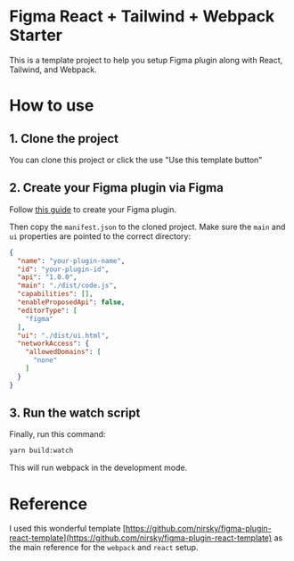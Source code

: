 # Figma React + Tailwind + Webpack Starter

This is a template project to help you setup Figma plugin along with React, Tailwind, and Webpack.

# How to use

## 1. Clone the project
You can clone this project or click the use "Use this template button"


## 2. Create your Figma plugin via Figma

Follow [this guide](https://help.figma.com/hc/en-us/articles/360042786733-Create-a-plugin-for-development) to create your Figma plugin.

Then copy the `manifest.json` to the cloned project. Make sure the `main` and `ui` properties are pointed to the correct directory:

```json
{
  "name": "your-plugin-name",
  "id": "your-plugin-id",
  "api": "1.0.0",
  "main": "./dist/code.js",
  "capabilities": [],
  "enableProposedApi": false,
  "editorType": [
    "figma"
  ],
  "ui": "./dist/ui.html",
  "networkAccess": {
    "allowedDomains": [
      "none"
    ]
  }
}
```

## 3. Run the watch script

Finally, run this command:

```bash
yarn build:watch
```

This will run webpack in the development mode.

# Reference

I used this wonderful template [https://github.com/nirsky/figma-plugin-react-template](https://github.com/nirsky/figma-plugin-react-template) as the main reference for the `webpack` and `react` setup.
